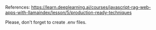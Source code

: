 References: https://learn.deeplearning.ai/courses/javascript-rag-web-apps-with-llamaindex/lesson/5/production-ready-techniques


Please, don't forget to create .env files.
